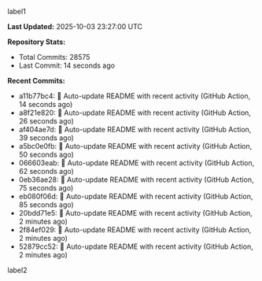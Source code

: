 
label1 
<!-- ACTIVITY_START -->
**Last Updated:** 2025-10-03 23:27:00 UTC

**Repository Stats:**
- Total Commits: 28575
- Last Commit: 14 seconds ago

**Recent Commits:**
- a11b77bc4: 🤖 Auto-update README with recent activity (GitHub Action, 14 seconds ago)
- a8f21e820: 🤖 Auto-update README with recent activity (GitHub Action, 26 seconds ago)
- af404ae7d: 🤖 Auto-update README with recent activity (GitHub Action, 39 seconds ago)
- a5bc0e0fb: 🤖 Auto-update README with recent activity (GitHub Action, 50 seconds ago)
- 066603eab: 🤖 Auto-update README with recent activity (GitHub Action, 62 seconds ago)
- 0eb36ae28: 🤖 Auto-update README with recent activity (GitHub Action, 75 seconds ago)
- eb080f06d: 🤖 Auto-update README with recent activity (GitHub Action, 85 seconds ago)
- 20bdd71e5: 🤖 Auto-update README with recent activity (GitHub Action, 2 minutes ago)
- 2f84ef029: 🤖 Auto-update README with recent activity (GitHub Action, 2 minutes ago)
- 52879cc52: 🤖 Auto-update README with recent activity (GitHub Action, 2 minutes ago)
<!-- ACTIVITY_END -->

label2
